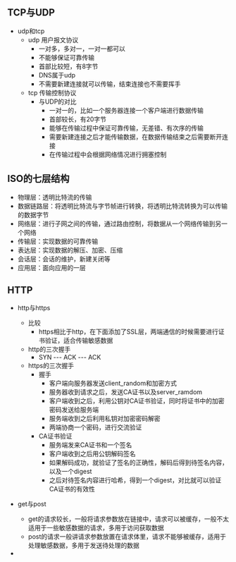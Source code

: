 ## TCP与UDP

- udp和tcp
  - udp 用户报文协议
    - 一对多，多对一，一对一都可以
    - 不能够保证可靠传输
    - 首部比较短，有8字节
    - DNS属于udp
    - 不需要新建连接就可以传输，结束连接也不需要挥手
  - tcp 传输控制协议
    - 与UDP的对比
      - 一对一的，比如一个服务器连接一个客户端进行数据传输
      - 首部较长，有20字节
      - 能够在传输过程中保证可靠传输，无差错、有次序的传输
      - 需要新建连接之后才能传输数据，在数据传输结束之后需要断开连接
      - 在传输过程中会根据网络情况进行拥塞控制



## ISO的七层结构

- 物理层：透明比特流的传输
- 数据链路层：将透明比特流与字节帧进行转换，将透明比特流转换为可以传输的数据字节
- 网络层：进行子网之间的传输，通过路由控制，将数据从一个网络传输到另一个网络
- 传输层：实现数据的可靠传输
- 表达层：实现数据的解压、加密、压缩
- 会话层：会话的维护，新建关闭等
- 应用层：面向应用的一层



## HTTP

- http与https
  - 比较
    - https相比于http，在下面添加了SSL层，两端通信的时候需要进行证书验证，适合传输敏感数据
  - http的三次握手
    - SYN --- ACK --- ACK
  - https的三次握手
    - 握手
      - 客户端向服务器发送client_random和加密方式
      - 服务器收到请求之后，发送CA证书以及server_ramdom
      - 客户端收到之后，利用公钥对CA证书验证，同时将证书中的加密密码发送给服务端
      - 服务端收到之后利用私钥对加密密码解密
      - 两端协商一个密码，进行交流验证
    - CA证书验证
      - 服务端发来CA证书和一个签名
      - 客户端收到之后用公钥解码签名
      - 如果解码成功，就验证了签名的正确性，解码后得到待签名内容，以及一个digest
      - 之后对待签名内容进行哈希，得到一个digest，对比就可以验证CA证书的有效性
- get与post
  - get的请求较长，一般将请求参数放在链接中，请求可以被缓存，一般不太适用于一些敏感数据的请求，多用于访问获取数据
  - post的请求一般讲请求参数放置在请求体里，请求不能够被缓存，适用于处理敏感数据，多用于发送待处理的数据



- 

